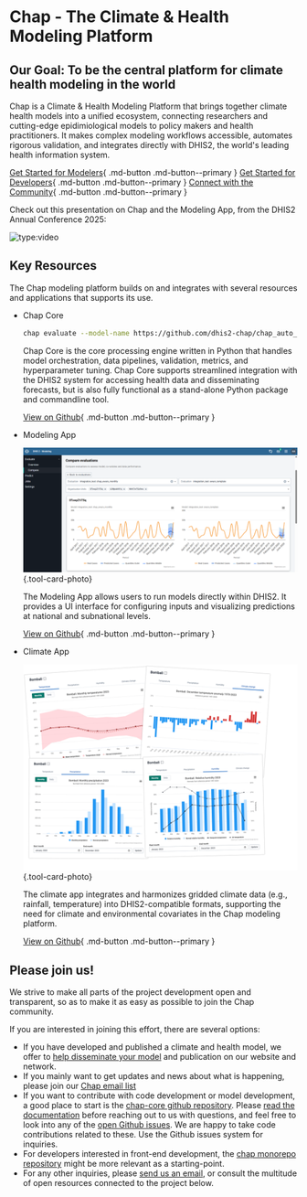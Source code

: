 # Chap - The Climate & Health Modeling Platform

## Our Goal: To be the central platform for climate health modeling in the world

Chap is a Climate & Health Modeling Platform that brings together climate health models into a unified ecosystem, connecting researchers and cutting-edge epidimiological models to policy makers and health practitioners. It makes complex modeling workflows accessible, automates rigorous validation, and integrates directly with DHIS2, the world's leading health information system.

[Get Started for Modelers](researchers/getting_started.md){ .md-button .md-button--primary }
[Get Started for Developers](https://dhis2-chap.github.io/chap-core/){ .md-button .md-button--primary }
[Connect with the Community](https://community.dhis2.org/t/about-the-chap-modeling-category/61403){ .md-button .md-button--primary }

Check out this presentation on Chap and the Modeling App, from the DHIS2 Annual Conference 2025:

![type:video](https://www.youtube.com/embed/aa1EfSuCUQ0?si=CdYA-ZtkooX3lfUC)

## Key Resources

The Chap modeling platform builds on and integrates with several resources and applications that supports its use. 

<div class="grid cards" markdown>

-   Chap Core

    ```bash
    chap evaluate --model-name https://github.com/dhis2-chap/chap_auto_ewars --dataset-name ISIMIP_dengue_harmonized --dataset-country brazil
    ```

    Chap Core is the core processing engine written in Python that handles model orchestration, data pipelines, validation, metrics, and hyperparameter tuning. Chap Core supports streamlined integration with the DHIS2 system for accessing health data and disseminating forecasts, but is also fully functional as a stand-alone Python package and commandline tool.

    [View on Github](https://github.com/dhis2-chap/chap-core){ .md-button .md-button--primary } 

-   Modeling App

    ![Modeling App](assets/images/modeling-app.png){.tool-card-photo}

    The Modeling App allows users to run models directly within DHIS2. It provides a UI interface for configuring inputs and visualizing predictions at national and subnational levels.

    [View on Github](https://github.com/dhis2-chap/chap-frontend-monorepo){ .md-button .md-button--primary }

-   Climate App

    ![Climate App](assets/images/climate-app.png){.tool-card-photo}

    The climate app integrates and harmonizes gridded climate data (e.g., rainfall, temperature) into DHIS2-compatible formats, supporting the need for climate and environmental covariates in the Chap modeling platform.

    [View on Github](https://github.com/dhis2-chap/climate-app){ .md-button .md-button--primary } 

</div>

## Please join us!

We strive to make all parts of the project development open and transparent, so as to make it as easy as possible to join the Chap community.

If you are interested in joining this effort, there are several options:

- If you have developed and published a climate and health model, we offer to [help disseminate your model](models/contribute_model.md) and publication on our website and network. 
- If you mainly want to get updates and news about what is happening, please join our [Chap email list](https://sympa.uio.no/hisp.uio.no/subscribe/chap-updates)
- If you want to contribute with code development or model development, a good place to start is the [chap-core github repository](https://github.com/dhis2-chap/chap-core). Please [read the documentation](https://dhis2-chap.github.io/chap-core/) before reaching out to us with questions, and feel free to look into any of the [open Github issues](https://github.com/orgs/dhis2-chap/projects/4/views/3). We are happy to take code contributions related to these. Use the Github issues system for inquiries. 
- For developers interested in front-end development, the [chap monorepo repository](https://github.com/dhis2-chap/chap-frontend-monorepo) might be more relevant as a starting-point.
- For any other inquiries, please [send us an email](mailto:chap@dhis2.org), or consult the multitude of open resources connected to the project below.
